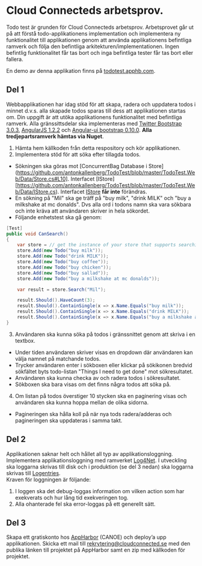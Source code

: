 Cloud Connecteds arbetsprov. 
================================
Todo test är grunden för Cloud Connecteds arbetsprov. 
Arbetsprovet går ut på att förstå todo-applikationens implementation och implementera ny funktionalitet till applikationen genom att använda applikationens befintliga ramverk och följa den befintliga arkitekturen/implementationen. Ingen befintlig funktionalitet får tas bort och inga befintliga tester får tas bort eller fallera.

En demo av denna applikation finns på [todotest.apphb.com](http://todotest.apphb.com/).

Del 1
-------------------------
Webbapplikationen har idag stöd för att skapa, radera och uppdatera todos i minnet d.v.s. alla skapade todos sparas till dess att applikationen startas om. Din uppgift är att utöka applikationens funktionalitet med befintliga ramverk. Alla gränssittsdelar ska implementeras med [Twitter Bootstrap 3.0.3](http://getbootstrap.com), [AngularJS 1.2.2](http://angularjs.org/) och [Angular-ui bootstrap 0.10.0](http://angular-ui.github.io/bootstrap/). __Alla tredjepartsramverk hämtas via Nuget__. 

1.	Hämta hem källkoden från detta respository och kör applikationen. 
2.	Implementera stöd för att söka efter tillagda todos. 
   -	Sökningen ska göras mot [ConcurrentBag<IPersistable> Database i Store](https://github.com/antonkallenberg/TodoTest/blob/master/TodoTest.Web/Data/Store.cs#L10]. Interfacet [IStore][https://github.com/antonkallenberg/TodoTest/blob/master/TodoTest.Web/Data/IStore.cs). Interfacet [IStore](https://github.com/cloudconnected/TodoTest/blob/master/TodoTest.Web/Data/IStore.cs) __får inte__ förändras.
   -	En sökning på "Mil" ska ge träff på "buy milk", "drink MILK" och "buy a milkshake at mc donalds". Dvs alla ord i todons namn ska vara sökbara och inte kräva att användaren skriver in hela sökordet.
   -	Följande enhetstest ska gå genom:
   
   ```csharp
   [Test]
   public void CanSearch()
   {
       var store = // get the instance of your store that supports searching of todos
       store.Add(new Todo("buy milk"));
       store.Add(new Todo("drink MILK"));
       store.Add(new Todo("buy coffee"));
       store.Add(new Todo("buy chicken"));
       store.Add(new Todo("buy sallad"));
       store.Add(new Todo("buy a milkshake at mc donalds"));
   
       var result = store.Search("Mil");
   
       result.Should().HaveCount(3);
       result.Should().ContainSingle(x => x.Name.Equals("buy milk"));
       result.Should().ContainSingle(x => x.Name.Equals("drink MILK"));
       result.Should().ContainSingle(x => x.Name.Equals("buy a milkshake at mc donalds"));
   }
   ```

3.	Användaren ska kunna söka på todos i gränssnittet genom att skriva i en textbox. 
   - Under tiden användaren skriver visas en dropdown där användaren kan välja namnet på matchande todos. 
   - Trycker användaren enter i sökboxen eller klickar på sökikonen bredvid sökfältet byts todo-listan "Things I need to get done" mot sökresultatet. 
   - Användaren ska kunna checka av och radera todos i sökresultatet. 
   - Sökboxen ska bara visas om det finns några todos att söka på.
4.	Om listan på todos överstiger 10 stycken ska en paginering visas och användaren ska kunna hoppa mellan de olika sidorna. 
   - Pagineringen ska hålla koll på när nya tods radera/adderas och pagineringen ska uppdateras i samma takt. 

Del 2
-------------------------
Applikationen saknar helt och hållet all typ av applikationsloggning. Implementera applikationsloggning med ramverket [Log4Net](http://logging.apache.org/log4net/). I utveckling ska loggarna skrivas till disk och i produktion (se del 3 nedan) ska loggarna skrivas till [Logentries](https://appharbor.com/addons/logentries]).  
Kraven för loggningen är följande:

1. I loggen ska det debug-loggas information om vilken action som har exekverats och hur lång tid exekveringen tog.
2.	Alla ohanterade fel ska error-loggas på ett generellt sätt.

Del 3
-------------------------
Skapa ett gratiskonto hos [AppHarbor](https://appharbor.com/) (CANOE) och deploy’a upp applikationen. Skicka ett mail till rekrytering@cloudconnected.se med den publika länken till projektet på AppHarbor samt en zip med källkoden för projektet. 
 
